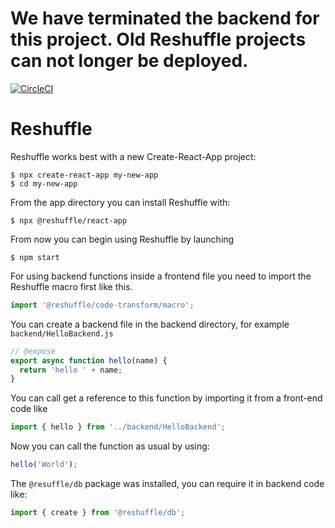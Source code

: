 # We have terminated the backend for this project.  Old Reshuffle projects can not longer be deployed.

[![CircleCI](https://circleci.com/gh/reshufflehq/reshuffle.svg?style=svg)](https://circleci.com/gh/reshufflehq/reshuffle.svg?style=svg)
# Reshuffle

Reshuffle works best with a new Create-React-App project:

```shell
$ npx create-react-app my-new-app
$ cd my-new-app
```

From the app directory you can install Reshuffle with:

```shell
$ npx @reshuffle/react-app
```

From now you can begin using Reshuffle by launching

```shell
$ npm start
```

For using backend functions inside a frontend file you need to import the Reshuffle macro first like this.

```javascript
import '@reshuffle/code-transform/macro';
```

You can create a backend file in the backend directory, for example `backend/HelloBackend.js`

```javascript
// @expose
export async function hello(name) {
  return 'hello ' + name;
}
```

You can call get a reference to this function by importing it from a front-end code like

```javascript
import { hello } from '../backend/HelloBackend';
```

Now you can call the function as usual by using:

```javascript
hello('World');
```

The `@resuffle/db` package was installed, you can require it in backend code like:

```javascript
import { create } from '@reshuffle/db';
```
